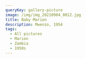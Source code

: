 ```yaml
---
queryKey: gallery-picture
image: /img/img_20210904_0012.jpg
title: Baby Marion
description: Mwenzo, 1954
tags:
  - All pictures
  - Marion
  - Zambia
  - 1950s
---
```

